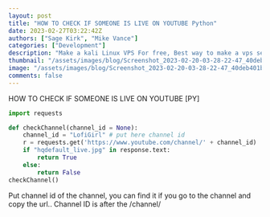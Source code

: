```yaml
---
layout: post
title: "HOW TO CHECK IF SOMEONE IS LIVE ON YOUTUBE Python"
date: 2023-02-27T03:22:42Z
authors: ["Sage Kirk", "Mike Vance"]
categories: ["Development"]
description: "Make a kali Linux VPS For free, Best way to make a vps server free OS Kali Linux."
thumbnail: "/assets/images/blog/Screenshot_2023-02-20-03-28-22-47_40deb401b9ffe8e1df2f1cc5ba480b12.jpg"
image: "/assets/images/blog/Screenshot_2023-02-20-03-28-22-47_40deb401b9ffe8e1df2f1cc5ba480b12.jpg"
comments: false
---
```


HOW TO CHECK IF SOMEONE IS LIVE ON YOUTUBE [PY]

```python
import requests

def checkChannel(channel_id = None):
    channel_id = "LofiGirl" # put here channel id 
    r = requests.get('https://www.youtube.com/channel/' + channel_id)
    if "hqdefault_live.jpg" in response.text:
        return True
    else:
        return False
checkChannel()
```

Put channel id of the channel, you can find it if you go to the channel and copy the url.. Channel ID is after the /channel/